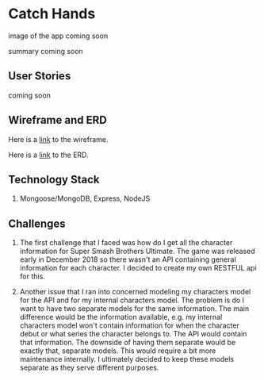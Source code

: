 # Catch Hands

image of the app coming soon

summary coming soon

## User Stories

coming soon

## Wireframe and ERD

Here is a [link](https://www.lucidchart.com/invitations/accept/8a5562a2-b134-4c3d-a030-9854196c49fe) to the wireframe.

Here is a [link](https://www.lucidchart.com/invitations/accept/a9fd1264-b675-40b2-9343-40717bf91601) to the ERD.

## Technology Stack

1. Mongoose/MongoDB, Express, NodeJS

## Challenges

1. The first challenge that I faced was how do I get all the character information for Super Smash Brothers Ultimate. The game was released early in December 2018 so there wasn't an API containing general information for each character. I decided to create my own RESTFUL api for this.

2. Another issue that I ran into concerned modeling my characters model for the API and for my internal characters model. The problem is do I want to have two separate models for the same information. The main difference would be the information available, e.g. my internal characters model won't contain information for when the character debut or what series the character belongs to. The API would contain that information. The downside of having them separate would be exactly that, separate models. This would require a bit more maintenance internally. I ultimately decided to keep these models separate as they serve different purposes.